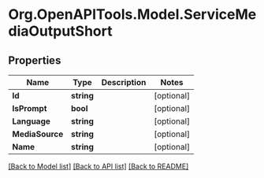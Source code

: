 # Org.OpenAPITools.Model.ServiceMediaOutputShort

## Properties

Name | Type | Description | Notes
------------ | ------------- | ------------- | -------------
**Id** | **string** |  | [optional] 
**IsPrompt** | **bool** |  | [optional] 
**Language** | **string** |  | [optional] 
**MediaSource** | **string** |  | [optional] 
**Name** | **string** |  | [optional] 

[[Back to Model list]](../README.md#documentation-for-models) [[Back to API list]](../README.md#documentation-for-api-endpoints) [[Back to README]](../README.md)

